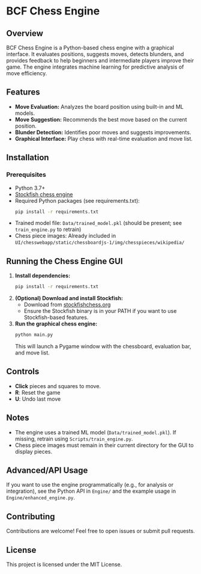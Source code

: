 # BCF Chess Engine

## Overview
BCF Chess Engine is a Python-based chess engine with a graphical interface. It evaluates positions, suggests moves, detects blunders, and provides feedback to help beginners and intermediate players improve their game. The engine integrates machine learning for predictive analysis of move efficiency.

## Features
- **Move Evaluation:** Analyzes the board position using built-in and ML models.
- **Move Suggestion:** Recommends the best move based on the current position.
- **Blunder Detection:** Identifies poor moves and suggests improvements.
- **Graphical Interface:** Play chess with real-time evaluation and move list.

## Installation
### Prerequisites
- Python 3.7+
- [Stockfish chess engine](https://stockfishchess.org/download/)
- Required Python packages (see requirements.txt):
  ```bash
  pip install -r requirements.txt
  ```
- Trained model file: `Data/trained_model.pkl` (should be present; see `train_engine.py` to retrain)
- Chess piece images: Already included in `UI/chesswebapp/static/chessboardjs-1/img/chesspieces/wikipedia/`

## Running the Chess Engine GUI
1. **Install dependencies:**
   ```bash
   pip install -r requirements.txt
   ```
2. **(Optional) Download and install Stockfish:**
   - Download from [stockfishchess.org](https://stockfishchess.org/download/)
   - Ensure the Stockfish binary is in your PATH if you want to use Stockfish-based features.
3. **Run the graphical chess engine:**
   ```bash
   python main.py
   ```
   This will launch a Pygame window with the chessboard, evaluation bar, and move list.

## Controls
- **Click** pieces and squares to move.
- **R**: Reset the game
- **U**: Undo last move

## Notes
- The engine uses a trained ML model (`Data/trained_model.pkl`). If missing, retrain using `Scripts/train_engine.py`.
- Chess piece images must remain in their current directory for the GUI to display pieces.

## Advanced/API Usage
If you want to use the engine programmatically (e.g., for analysis or integration), see the Python API in `Engine/` and the example usage in `Engine/enhanced_engine.py`.

## Contributing
Contributions are welcome! Feel free to open issues or submit pull requests.

## License
This project is licensed under the MIT License.

